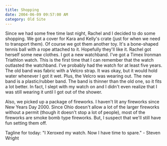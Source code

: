 ```yaml
---
title: Shopping
date: 2004-06-09 09:57:00 AM
category: Old Site
---
```


Since we had some free time last night, Rachel and I decided to do some shopping. We got a cover for Kara and Kelly's crate (just for when we need to transport them). Of course we got them another toy. It's a bone-shaped tennis ball with a rope attached to it. Hopefully they'll like it. Rachel got herself some new clothes. I got a new watchband. I've got a Timex Ironman Triathlon watch. This is the first time that I can remember that the watch outlasted the watchband. I've probably had the watch for at least five years. The old band was fabric with a Velcro strap. It was okay, but it would hold water whenever I got it wet. Plus, the Velcro was wearing out. The new band is a plastic/rubber band. The band is thinner than the old one, so it fits a lot better. In fact, I slept with my watch on and I didn't even realize that I was still wearing it until I got out of the shower.

Also, we picked up a package of fireworks. I haven't lit any fireworks since New Years Day 2000. Since Ohio doesn't allow a lot of the larger fireworks without a permit (though it doesn't stop a lot of people), most of the fireworks are smoke bomb type fireworks. But, I suspect that we'll still have fun setting them off.

Tagline for today: "I Xeroxed my watch. Now I have time to spare." - Steven Wright
